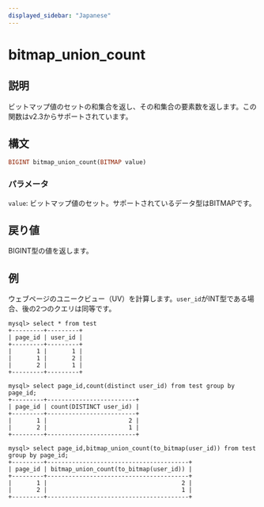 ```yaml
---
displayed_sidebar: "Japanese"
---
```


# bitmap_union_count

## 説明

ビットマップ値のセットの和集合を返し、その和集合の要素数を返します。この関数はv2.3からサポートされています。

## 構文

```Haskell
BIGINT bitmap_union_count(BITMAP value)
```

### パラメータ

`value`: ビットマップ値のセット。サポートされているデータ型はBITMAPです。

## 戻り値

BIGINT型の値を返します。

## 例

ウェブページのユニークビュー（UV）を計算します。`user_id`がINT型である場合、後の2つのクエリは同等です。

```Plaintext
mysql> select * from test
+---------+---------+
| page_id | user_id |
+---------+---------+
|       1 |       1 |
|       1 |       2 |
|       2 |       1 |
+---------+---------+

mysql> select page_id,count(distinct user_id) from test group by page_id;
+---------+-------------------------+
| page_id | count(DISTINCT user_id) |
+---------+-------------------------+
|       1 |                       2 |
|       2 |                       1 |
+---------+-------------------------+

mysql> select page_id,bitmap_union_count(to_bitmap(user_id)) from test group by page_id;
+---------+----------------------------------------+
| page_id | bitmap_union_count(to_bitmap(user_id)) |
+---------+----------------------------------------+
|       1 |                                      2 |
|       2 |                                      1 |
+---------+----------------------------------------+
```